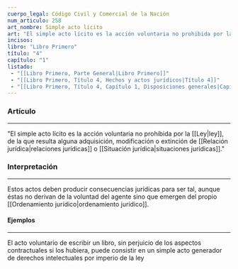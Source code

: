 ```yaml
---
cuerpo_legal: Código Civil y Comercial de la Nación
num_articulo: 258
art_nombre: Simple acto lícito
art: "El simple acto lícito es la acción voluntaria no prohibida por la ley, de la que resulta alguna adquisición, modificación o extinción de relaciones o situaciones jurídicas."
incisos: 
libro: "Libro Primero"
título: "4"
capítulo: "1"
listado:
 - "[[Libro Primero, Parte General|Libro Primero]]"
 - "[[Libro Primero, Título 4, Hechos y actos jurídicos|Título 4]]"
 - "[[Libro Primero, Título 4, Capítulo 1, Disposiciones generales|Capítulo 1]]"
---
```

### Artículo
---
"El simple acto lícito es la acción voluntaria no prohibida por la [[Ley|ley]], de la que resulta alguna adquisición, modificación o extinción de [[Relación jurídica|relaciones jurídicas]] o [[Situación jurídica|situaciones jurídicas]]."


### Interpretación
---
Estos actos deben producir consecuencias jurídicas para ser tal, aunque éstas no derivan de la voluntad del agente sino que emergen del propio [[Ordenamiento jurídico|ordenamiento jurídico]].

#### Ejemplos
---
El acto voluntario de escribir un libro, sin perjuicio de los aspectos contractuales si los hubiera, puede consistir en un simple acto generador de derechos intelectuales por imperio de la ley